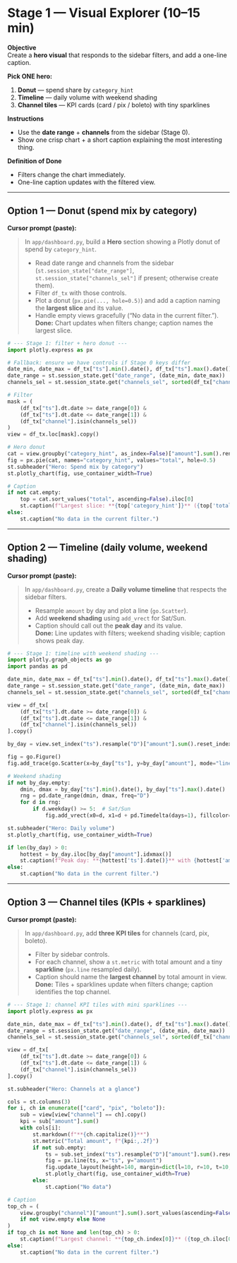 # Stage 1 — Visual Explorer (10–15 min)

**Objective**  
Create a **hero visual** that responds to the sidebar filters, and add a one-line caption.

**Pick ONE hero:**  
1) **Donut** — spend share by `category_hint`  
2) **Timeline** — daily volume with weekend shading  
3) **Channel tiles** — KPI cards (card / pix / boleto) with tiny sparklines

**Instructions**  
- Use the **date range** + **channels** from the sidebar (Stage 0).  
- Show one crisp chart + a short caption explaining the most interesting thing.

**Definition of Done**  
- Filters change the chart immediately.  
- One-line caption updates with the filtered view.

---

## Option 1 — Donut (spend mix by category)

**Cursor prompt (paste):**  
> In `app/dashboard.py`, build a **Hero** section showing a Plotly donut of spend by `category_hint`.  
> - Read date range and channels from the sidebar (`st.session_state["date_range"]`, `st.session_state["channels_sel"]` if present; otherwise create them).  
> - Filter `df_tx` with those controls.  
> - Plot a donut (`px.pie(..., hole=0.5)`) and add a caption naming the **largest slice** and its value.  
> - Handle empty views gracefully (“No data in the current filter.”).  
> **Done:** Chart updates when filters change; caption names the largest slice.

```python
# --- Stage 1: filter + hero donut ---
import plotly.express as px

# Fallback: ensure we have controls if Stage 0 keys differ
date_min, date_max = df_tx["ts"].min().date(), df_tx["ts"].max().date()
date_range = st.session_state.get("date_range", (date_min, date_max))
channels_sel = st.session_state.get("channels_sel", sorted(df_tx["channel"].unique()))

# Filter
mask = (
    (df_tx["ts"].dt.date >= date_range[0]) &
    (df_tx["ts"].dt.date <= date_range[1]) &
    (df_tx["channel"].isin(channels_sel))
)
view = df_tx.loc[mask].copy()

# Hero donut
cat = view.groupby("category_hint", as_index=False)["amount"].sum().rename(columns={"amount":"total"})
fig = px.pie(cat, names="category_hint", values="total", hole=0.5)
st.subheader("Hero: Spend mix by category")
st.plotly_chart(fig, use_container_width=True)

# Caption
if not cat.empty:
    top = cat.sort_values("total", ascending=False).iloc[0]
    st.caption(f"Largest slice: **{top['category_hint']}** ({top['total']:.2f} in selected view).")
else:
    st.caption("No data in the current filter.")
```

---

## Option 2 — Timeline (daily volume, weekend shading)

**Cursor prompt (paste):**  
> In `app/dashboard.py`, create a **Daily volume timeline** that respects the sidebar filters.  
> - Resample `amount` by day and plot a line (`go.Scatter`).  
> - Add **weekend shading** using `add_vrect` for Sat/Sun.  
> - Caption should call out the **peak day** and its value.  
> **Done:** Line updates with filters; weekend shading visible; caption shows peak day.

```python
# --- Stage 1: timeline with weekend shading ---
import plotly.graph_objects as go
import pandas as pd

date_min, date_max = df_tx["ts"].min().date(), df_tx["ts"].max().date()
date_range = st.session_state.get("date_range", (date_min, date_max))
channels_sel = st.session_state.get("channels_sel", sorted(df_tx["channel"].unique()))

view = df_tx[
    (df_tx["ts"].dt.date >= date_range[0]) &
    (df_tx["ts"].dt.date <= date_range[1]) &
    (df_tx["channel"].isin(channels_sel))
].copy()

by_day = view.set_index("ts").resample("D")["amount"].sum().reset_index()

fig = go.Figure()
fig.add_trace(go.Scatter(x=by_day["ts"], y=by_day["amount"], mode="lines", name="Daily volume"))

# Weekend shading
if not by_day.empty:
    dmin, dmax = by_day["ts"].min().date(), by_day["ts"].max().date()
    rng = pd.date_range(dmin, dmax, freq="D")
    for d in rng:
        if d.weekday() >= 5:  # Sat/Sun
            fig.add_vrect(x0=d, x1=d + pd.Timedelta(days=1), fillcolor="LightGrey", opacity=0.15, line_width=0)

st.subheader("Hero: Daily volume")
st.plotly_chart(fig, use_container_width=True)

if len(by_day) > 0:
    hottest = by_day.iloc[by_day["amount"].idxmax()]
    st.caption(f"Peak day: **{hottest['ts'].date()}** with {hottest['amount']:.2f}.")
else:
    st.caption("No data in the current filter.")
```

---

## Option 3 — Channel tiles (KPIs + sparklines)

**Cursor prompt (paste):**  
> In `app/dashboard.py`, add **three KPI tiles** for channels (card, pix, boleto).  
> - Filter by sidebar controls.  
> - For each channel, show a `st.metric` with total amount and a tiny **sparkline** (`px.line` resampled daily).  
> - Caption should name the **largest channel** by total amount in view.  
> **Done:** Tiles + sparklines update when filters change; caption identifies the top channel.

```python
# --- Stage 1: channel KPI tiles with mini sparklines ---
import plotly.express as px

date_min, date_max = df_tx["ts"].min().date(), df_tx["ts"].max().date()
date_range = st.session_state.get("date_range", (date_min, date_max))
channels_sel = st.session_state.get("channels_sel", sorted(df_tx["channel"].unique()))

view = df_tx[
    (df_tx["ts"].dt.date >= date_range[0]) &
    (df_tx["ts"].dt.date <= date_range[1]) &
    (df_tx["channel"].isin(channels_sel))
].copy()

st.subheader("Hero: Channels at a glance")

cols = st.columns(3)
for i, ch in enumerate(["card", "pix", "boleto"]):
    sub = view[view["channel"] == ch].copy()
    kpi = sub["amount"].sum()
    with cols[i]:
        st.markdown(f"**{ch.capitalize()}**")
        st.metric("Total amount", f"{kpi:,.2f}")
        if not sub.empty:
            ts = sub.set_index("ts").resample("D")["amount"].sum().reset_index()
            fig = px.line(ts, x="ts", y="amount")
            fig.update_layout(height=140, margin=dict(l=10, r=10, t=10, b=10), showlegend=False)
            st.plotly_chart(fig, use_container_width=True)
        else:
            st.caption("No data")

# Caption
top_ch = (
    view.groupby("channel")["amount"].sum().sort_values(ascending=False)
    if not view.empty else None
)
if top_ch is not None and len(top_ch) > 0:
    st.caption(f"Largest channel: **{top_ch.index[0]}** ({top_ch.iloc[0]:.2f}).")
else:
    st.caption("No data in the current filter.")
```
